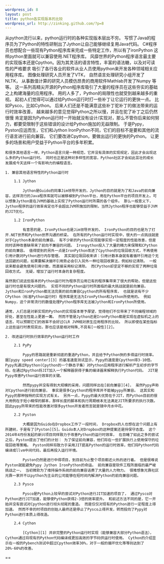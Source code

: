 ```yaml
--- 
wordpress_id: 8 
layout: post
title: python各实现版本的比较
wordpress_url: http://zinking.github.com/?p=8   
---
```

   从python流行以来，python运行时的各种实现版本层出不穷。 写惯了Java的程序员为了Python的特性研制出了Jython让自己能够继续复用Java代码。 C#程序员也想配合一些现有Python程序库来完成一些特定工作，所以有了ironPython 这样python里面就可以兼容使用.NET程序库。 风靡世界的Python程序语言最主要的实现版本还是Cpython。因为其灵活的语言特性，丰富的语法糖，以及对可读性的严格要求 吸引了各行各业的软件从业人员使用python来开发各种领域相关应用程序库。 图像处理研究人员开发了VTK， 自然语言处理研究小组开发了NLTK， 从事数值计算的研究人员模仿昂贵的商用软件Mathlab开发了Numpy 等等。 这一系列高精尖开源的Python程序库吸引了大量的程序员在这些夯实的基础之上构建海量的应用程序。 用的人多了，Python的局限性也就受到越来越多的重视。 起初人们觉得可以通过给Python运行时打一些补丁让它运行的更快一点。 比如Pysco，比如Cython。 后来人们还是不能满意这些补丁驼补丁的做法带来的运行时效率改善， 越来越多的意见觉得Python之所以慢，并且在驼了补丁之后仍然很慢 肯定是因为Python运行时一开始就没有设计/实现对，那么不管你后来如何努力，都要受限制于这些错误的设计给Python施加的无益限制。 于是Pypy，Pyston应运而生，它们和Jython IronPython不同，它们的目标不是要和其他的流行语言进行前向兼容。 它们要改进Cpython，要做出运行的更快的Python。 让更多的场景和用户受益于Python平台的多年积累。

    和很多其他语言一样，Python语言只是一种规范，它并没有具体的实现规定，因此才会出现这么多的Python运行时。 同时也正是这种对多样性的宽容，Python社区才会如此茁壮的成长 发展成今天这样一个有影响力的编程语言。

    1. 兼容其他语言特性的Python运行时

        1.1 Jython

            Jython是Guido的同事Jim领导开发的，Jython的目的就是为了和Java的前向兼容，这样流行的Java程序库就可以被移植到Python平台，用在Python平台的项目开发上。可以想象Jython是在JVM的基础上实现了Python运行时所需的各个组件。 那么一般意义下，Jython程序的运行效率肯定也不会超出JVM所施加的限制，当然Jython程序也能够受益于JVM的JIT优化。          

        1.2 IronPython

            有意思的是，IronPython也是Jim领导开发的， IronPython的目的也是为了打开.NET世界和Python世界沟通的桥梁。 在所有的Python运行时实现中，很大的一点挑战就是对于Cpython本身的前向兼容。 有不少新的Python实现能够实现一定程度的性能改善，但是同时该种改善缺带来了前向不兼容的问题。 Ironpython投入了大量的精力来保障和CPython的前向兼容。 值得提到的另外一点是IronPython改进了Cpython的垃圾回收方式，不再使用引用计数对Python进行内存管理。 其实就垃圾回收来讲：引用计数本身就有着循环引用这个无法回避的问题，如果要解决循环引用势必会引入另外一种垃圾回收算法，例如标记清除。 一般说来都会避免使用引用计数，而直接采用标记清除。 而CPython却坚定不移的实现了两种垃圾回收方式。 无疑，增加了运行时本身的复杂程度。

    虽然我们说这些版本的Python运行时为程序员沿用已有的程序集带来了很大的帮助，但是这些运行时也是有很大问题的。 实现不同的Python运行时所面临的最大挑战就是前向兼容。 Jython和IronPython都无法完美的前向兼容Cpython的所有程序库， 也就是说有不少CPython（标准Python运行时）程序库是无法为IronPython和Jython所使用的。 例如Numpy，这个非常流行的数值处理Python程序库无法被Jython和IronPython所使用。

    通常，人们总是对新实现的Python的实现版本寄予厚望，觉得他们不仅带来了不同编程领域的好处，甚至在性能上更甚一筹。 然而不管是Jython还是IronPython都是实现在虚拟机之上的语言。可以预期它们的效率不会好过CLR JVM相对原生应用程序的比较。 所以即使在某些指标上这些运行时表现突出，那也应该是相对特殊,不具有[一般性][2]。

    2. 改进运行时执行效率的Python运行时工作

        2.1 PyPy
            
            Pypy的思路就是重新彻底的重造Python，并且给予Python快的多得运行时效率。 据[pypy speed center][3] 的基准速度测试显示，Pypy的速度是Cpython得3-10倍。 Pypy先通过Rpython(Cpython的一个静态子集）对Python应用程序进行解析产生初步的字节码，在通过Rpython将JIT加入一个解释器获得子集的编译器来解释执行Python代码。 JIT是Pypy改善Python运行效率的关键。

            然而pypy并没有得到大规模的采用，问题同样出在[前向兼容][4]， 虽然Pypy声称对Cpython进行前向兼容， 事实是很多Cpython的程序库并不能被pypy所兼容。 这其实和Pypy的那种独特的实现方式有关。 另外一点，Pypy的最大优势在于JIT，而Python目前的很大用例在于短小精悍的脚本，那样长度的脚本和执行周期根本无法满足JIT所要求的执行次数。 因此pypy所带来的性能改善对很多python开发者而言就是镜中月水中花。

        2.2 Pyston

            大概是因为Guido在Dropbox工作了一段时间， Dropbox的人也想在这个问题上有所建树，于是有了[Pyston][5]。Guido本人对Dropbox的这种提案还是持保守态度。 这个2014年4月份发起的新兴项目同样致力于改善Python的运行时效率， 在目睹了如此之多的尝试之后，Pyston提出了他们的计划： 为了保证前向兼容，他们将在一些扩展执行上使用保守的垃圾回收等策略。 Pyston同样将致力于采用JIT提高Python的运行时效率，他们将Python代码编译成llvm中间代码，最后再投入运行环境。

            Pyston仍然是进行中得项目，到目前为止整个项目都还火热的进行着。 但是很难说Pyston就能避免Pypy Jython IronPython的命运。 前向兼容是软件工程所面临的最严峻挑战之一， 当初微软为了维持操作系统的前向兼容话费了大量的人力物力。 很难想象光靠社区光靠一家并不以python为主业的公司能够在短时间内解决Python的前向兼容问题。

        2.3 Pysco

            Pysco是Python上较早的尝试对Python进行JIT加速的项目了， 通过Pysco对Python进行JIT加速，能够使Python获得2-3倍的效率提升。 和前述方法不同的是，它一开始并没有尝试对Cpython进行彻头彻尾的重造。 而是仅仅对现有的Python进行一定程度上得加速。 然而不幸的时项目的创始人最终还是停止了Pysco上得开发，转而投向了Pypy对Python进行本质上得改造。

        2.4 Cython

            [Cython][1] 并非完整的Python运行时实现（能够兼容大部分Python语法），Cython通过将现有的Python代码编译成更加高效的字节码供运行时使用。 Cython的介绍显示在一般的Pybench测试中超过Cpython效率30%，对于一般的循环优化等等则达到了20%-60%的改善。

==

  [1]:https://github.com/cython/cython/wiki/FAQ#id10 
  [2]:http://jimmyg.org/blog/2009/ironpython-jython-scala.html
  [3]:http://www.oschina.net/translate/why-are-there-so-many-pythons
  [4]:http://stackoverflow.com/questions/18946662/why-shouldnt-i-use-pypy-over-cpython-if-pypy-is-6-3-times-faster
  [5]:https://tech.dropbox.com/2014/04/introducing-pyston-an-upcoming-jit-based-python-implementation/